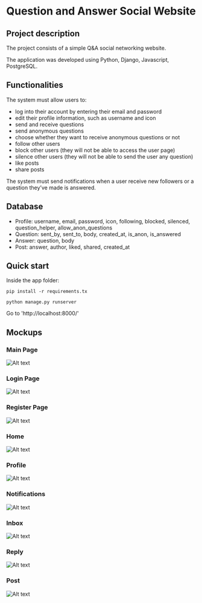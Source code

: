 # Question and Answer Social Website

## Project description

The project consists of a simple Q&A social networking website.

The application was developed using Python, Django, Javascript, PostgreSQL.

## Functionalities

The system must allow users to:

- log into their account by entering their email and password
- edit their profile information, such as username and icon
- send and receive questions
- send anonymous questions
- choose whether they want to receive anonymous questions or not
- follow other users
- block other users (they will not be able to access the user page)
- silence other users (they will not be able to send the user any question)
- like posts
- share posts

The system must send notifications when a user receive new followers or a question they’ve made is answered.

## Database

- Profile: username, email, password, icon, following, blocked, silenced, question_helper, allow_anon_questions
- Question: sent_by, sent_to, body, created_at, is_anon, is_answered
- Answer: question, body
- Post: answer, author, liked, shared, created_at

## Quick start

Inside the app folder:

```
pip install -r requirements.tx

python manage.py runserver
```

Go to 'http://localhost:8000/'

## Mockups

### Main Page

![Alt text](https://github.com/ericarfs/django-social-media-website/blob/main/mockups/MainPage.png?raw=true)

### Login Page

![Alt text](https://github.com/ericarfs/django-social-media-website/blob/main/mockups/LoginPage.png?raw=true)

### Register Page

![Alt text](https://github.com/ericarfs/django-social-media-website/blob/main/mockups/SignUpPage.png?raw=true)

### Home

![Alt text](https://github.com/ericarfs/django-social-media-website/blob/main/mockups/Home.png?raw=true)

### Profile

![Alt text](https://github.com/ericarfs/django-social-media-website/blob/main/mockups/Profile.png?raw=true)

### Notifications

![Alt text](https://github.com/ericarfs/django-social-media-website/blob/main/mockups/Notifications.png?raw=true)

### Inbox

![Alt text](https://github.com/ericarfs/django-social-media-website/blob/main/mockups/Inbox.png?raw=true)

### Reply

![Alt text](https://github.com/ericarfs/django-social-media-website/blob/main/mockups/Reply.png?raw=true)

### Post

![Alt text](https://github.com/ericarfs/django-social-media-website/blob/main/mockups/Post.png?raw=true)
